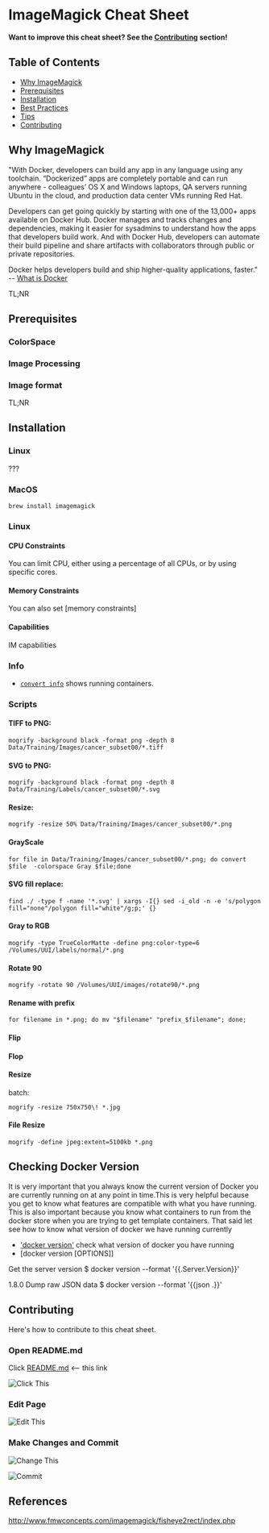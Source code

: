 # ImageMagick Cheat Sheet

**Want to improve this cheat sheet?  See the [Contributing](#contributing) section!**

## Table of Contents

* [Why ImageMagick](#why-ImageMagick)
* [Prerequisites](#prerequisites)
* [Installation](#installation)
* [Best Practices](#best-practices)
* [Tips](#tips)
* [Contributing](#contributing)

## Why ImageMagick

"With Docker, developers can build any app in any language using any toolchain. “Dockerized” apps are completely portable and can run anywhere - colleagues’ OS X and Windows laptops, QA servers running Ubuntu in the cloud, and production data center VMs running Red Hat.

Developers can get going quickly by starting with one of the 13,000+ apps available on Docker Hub. Docker manages and tracks changes and dependencies, making it easier for sysadmins to understand how the apps that developers build work. And with Docker Hub, developers can automate their build pipeline and share artifacts with collaborators through public or private repositories.

Docker helps developers build and ship higher-quality applications, faster." -- [What is Docker](https://www.docker.com/what-docker#copy1)

TL;NR

## Prerequisites

### ColorSpace

### Image Processing

### Image format

TL;NR

## Installation

### Linux

???

### MacOS

 ```
 brew install imagemagick
 ```



### Linux



#### CPU Constraints

You can limit CPU, either using a percentage of all CPUs, or by using specific cores.  

#### Memory Constraints

You can also set [memory constraints]


#### Capabilities

IM capabilities


### Info

* [`convert info`](https://docs.docker.com/engine/reference/commandline/ps) shows running containers.



### Scripts


#### TIFF to PNG:

```
mogrify -background black -format png -depth 8  Data/Training/Images/cancer_subset00/*.tiff
```

####  SVG to PNG:

```
mogrify -background black -format png -depth 8 Data/Training/Labels/cancer_subset00/*.svg
```

#### Resize:

```
mogrify -resize 50% Data/Training/Images/cancer_subset00/*.png
```

#### GrayScale

```
for file in Data/Training/Images/cancer_subset00/*.png; do convert $file  -colorspace Gray $file;done
```

#### SVG fill replace:

```
find ./ -type f -name '*.svg' | xargs -I{} sed -i_old -n -e 's/polygon fill="none"/polygon fill="white"/g;p;' {}
```

#### Gray to RGB

```
mogrify -type TrueColorMatte -define png:color-type=6  /Volumes/UUI/labels/normal/*.png

```
#### Rotate 90

```
mogrify -rotate 90 /Volumes/UUI/images/rotate90/*.png
```
#### Rename with prefix

```
for filename in *.png; do mv "$filename" "prefix_$filename"; done;
```
#### Flip

#### Flop

#### Resize

batch:

```
mogrify -resize 750x750\! *.jpg 
```
#### File Resize

```
mogrify -define jpeg:extent=5100kb *.png
```


## Checking Docker Version 

It is very important that you always know the current version of Docker you are currently running on at any point in time.This is very helpful because you get to know what features are compatible with what you have running. This is also important because you know what containers to run from the docker store when you are trying to get template containers. That said let see how to know what version of docker we have running currently

* ['docker version'](https://docs.docker.com/engine/reference/commandline/version/)   check what version of docker you have running 
* [docker version [OPTIONS]]

Get the server version
$ docker version --format '{{.Server.Version}}'

1.8.0
Dump raw JSON data
$ docker version --format '{{json .}}'


## Contributing

Here's how to contribute to this cheat sheet.

### Open README.md

Click [README.md](https://github.com/wsargent/docker-cheat-sheet/blob/master/README.md) <-- this link

![Click This](images/click.png)

### Edit Page

![Edit This](images/edit.png)

### Make Changes and Commit

![Change This](images/change.png)

![Commit](images/commit.png)


## References

http://www.fmwconcepts.com/imagemagick/fisheye2rect/index.php

